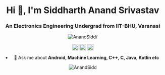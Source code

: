 <h1 align="center">Hi 👋, I'm Siddharth Anand Srivastav</h1>
<h3 align="center">An Electronics Engineering Undergrad from IIT-BHU, Varanasi</h3>
<p align="center"> <img src=https://komarev.com/ghpvc/?username=AnandSidd alt=AnandSidd/> </p>
<p align="center">
<a href=https://www.linkedin.com/in/siddharth-anand-srivastav-767206190/ target="blank"><img align="center" src=https://cdn.jsdelivr.net/npm/simple-icons@3.0.1/icons/linkedin.svg alt="Siddharth" height="20" width="20" /></a>
<a href=https://www.facebook.com/siddharthanand.srivastav/ target="blank"><img align="center" src=https://cdn.jsdelivr.net/npm/simple-icons@3.0.1/icons/facebook.svg alt="Siddarth" height="20" width="20" /></a>
<a href=https://instagram.com/_siddharth__101 target="blank"><img align="center" src=https://cdn.jsdelivr.net/npm/simple-icons@3.0.1/icons/instagram.svg alt="_siddharth__101" height="20" width="20" /></a>
</p>
<ul align="center">
  <li> 💬 Ask me about <b>Android, Machine Learning, C++, C, Java, Kotlin etc</b></li>
</ul>
<p align="center"> <img src=https://github-readme-stats.vercel.app/api?username=AnandSidd&show_icons=true alt=AnandSidd /> 
</p>

